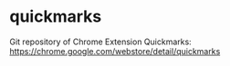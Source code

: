 quickmarks
==========

Git repository of Chrome Extension Quickmarks: https://chrome.google.com/webstore/detail/quickmarks
